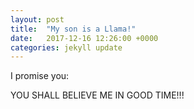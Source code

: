 ```yaml
---
layout: post
title:  "My son is a Llama!"
date:   2017-12-16 12:26:00 +0000
categories: jekyll update
---
```

I promise you:

YOU SHALL BELIEVE ME IN GOOD TIME!!!
